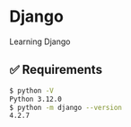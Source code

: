 # Django
Learning Django

## :white_check_mark: Requirements
```bash
$ python -V
Python 3.12.0
$ python -m django --version
4.2.7
```
